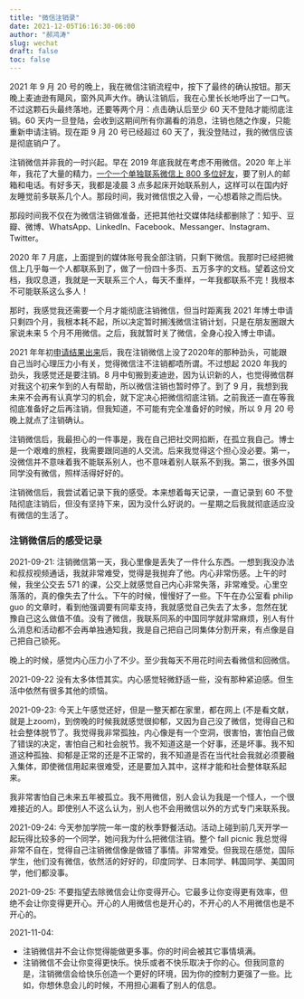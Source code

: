```yaml
---
title: "微信注销录"
date: 2021-12-05T16:16:30-06:00
author: "郝鸿涛"
slug: wechat
draft: false
toc: false
---
```

2021 年 9 月 20 号的晚上，我在微信注销流程中，按下了最终的确认按钮。那天晚上麦迪逊有飓风，窗外风声大作。确认注销后，我在心里长长地呼出了一口气。不过这颗石头最终落地，还要等两个月：点击确认后至少 60 天不登陆才能彻底注销。60 天内一旦登陆，会收到这期间所有你漏看的消息，注销也随之作废，只能重新申请注销。现在距 9 月 20 号已经超过 60 天了，我没登陆过，我的微信应该是彻底销户了。

注销微信并非我的一时兴起。早在 2019 年底我就在考虑不用微信。2020 年上半年，我花了大量的精力，[一个一个单独联系微信上 800 多位好友](/cn/2020/05/27/wechat-contacts-extracting/)，要了别人的邮箱和电话。有好多天，我都是凌晨 3 点多起床开始联系别人，这样可以在国内好友睡觉前多联系几个人。那段时间，我对微信恨之入骨，一心想着除之而后快。

那段时间我不仅在为微信注销做准备，还把其他社交媒体陆续都删除了：知乎、豆瓣、微博、WhatsApp、LinkedIn、Facebook、Messanger、Instagram、Twitter。

2020 年 7 月底，上面提到的媒体账号我全部注销，只剩下微信。我那时已经把微信上几乎每一个人都联系到了，做了一份四十多页、五万多字的文档。望着这份文档，我叹息道，我就是一天联系三个人，每天不重样，一年我都联系不完！我根本不可能联系这么多人！

那时，我感觉我还需要一个月才能彻底注销微信，但当时距离我 2021 年博士申请只剩四个月，我根本耗不起，所以决定暂时搁浅微信注销计划，只是在朋友圈跟大家说未来 5 个月不用微信。之后，我就暂时关了微信，全身心投入博士申请。

2021 年年初[申请结果出来](/cn/2021/05/22/my-phd-app/#第三次申请贵人相助意外收获)后，我在注销微信上没了2020年的那种劲头，可能跟自己当时心理压力小有关，觉得微信注不注销都唔所谓。不过想起 2020 年我的劲头，我感觉还是要注销。8 月中旬搬到麦迪逊，因为认识新的人，也觉得微信群对我这个初来乍到的人有帮助，所以微信注销也暂时停了。到了 9 月，我想到我未来不会再有认真学习的机会，就下定决心把微信彻底注销。之前我还一直在等我彻底准备好之后再注销，但我知道，不可能有完全准备好的时候，所以 9 月 20 号晚上就点了注销确认。

注销微信后，我最担心的一件事是，我在自己把社交网掐断，在孤立我自己。博士是一个艰难的旅程，我需要跟同道的人交流。后来我觉得这个担心没必要。第一，没微信并不意味着我不能联系别人，也不意味着别人联系不到我。第二，很多外国同学没有微信，照样活得好好的。

注销微信后，我尝试着记录下我的感受。本来想着每天记录，一直记录到 60 不登陆彻底注销后，但没有坚持下来，因为没什么好说的。一星期之后我就彻底适应没有微信的生活了。

### 注销微信后的感受记录

2021-09-21: 注销微信第一天，我心里像是丢失了一件什么东西。一想到我没办法和叔叔视频通话，我就非常难受，觉得是我抛弃了他。内心非常伤感。上午的时候，我坐公交去 571 的课，公交上就感觉自己内心非常失落，非常难受。心里空落落的，真的像失去了什么。下午的时候，慢慢好了一些。下午在办公室看 philip guo 的文章时，看到他强调要有同辈支持，我就感觉自己失去了太多，忽然在犹豫自己这么做值不值。没有了微信，我联系同系的中国同学就非常麻烦，别人有什么消息和活动都不会再单独通知我，我是自己把自己同集体分割开来，有点像是自己把自己锁死。

晚上的时候，感觉内心压力小了不少。至少我每天不用花时间去看微信和回微信。

2021-09-22 没有太多体悟其实。内心感觉轻微舒适一些，没有那种紧迫感。但生活中依然有很多其他的烦恼。

2021-09-23: 今天上午感觉还好，但是一整天都在家里，都在网上 (不是看文献，就是上zoom)，到傍晚的时候我就感觉很抑郁，又因为自己没了微信，觉得自己和社会整体脱节了。我觉得我非常孤独，内心像是有一个空洞，很害怕，害怕自己做了错误的决定，害怕自己和社会脱节。我不知道这是一个好事，还是坏事。我不知道这种孤独、抑郁是正常的还是不正常的，我不知道是否在当代社会我就必须要融入集体，即使微信用起来很难受，还是要加入其中，这样才能和社会整体联系起来。

我非常害怕自己未来五年被孤立。我不用微信，别人会认为我是一个怪人，一个很难接近的人。即使别人不这么认为，别人也不会用微信以外的方式专门来联系我。

2021-09-24: 今天参加学院一年一度的秋季野餐活动。活动上碰到前几天开学一起玩得比较多的一个同学，她问我为什么把微信注销。整个 fall picnic 我总觉得非常不自在，觉得自己注销微信像是做错了事情。非常难受。但我现在感觉，国际学生，他们没有微信，依然活的好好的，印度同学、日本同学、韩国同学、美国同学，他们都没事。

2021-09-25: 不要指望去除微信会让你变得开心。它最多让你变得更有效率，但绝不会让你变得更开心。开心的人用微信也是开心的，不开心的人不用微信也是不开心的。

2021-11-04: 
 - 注销微信并不会让你觉得能做更多事。你的时间会被其它事情填满。
 - 注销微信不会让你变得更快乐。快乐或者不快乐取决于你的心。但我同意的是，注销微信会给快乐创造一个更好的环境，因为你的控制力更强了一些。比如，你想休息会儿的时候，不用担心漏看了别人的信息。